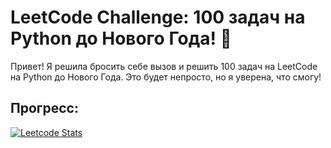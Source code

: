 # LeetCode Challenge: 100 задач на Python до Нового Года! 🎉

Привет! Я решила бросить себе вызов и решить 100 задач на LeetCode на Python до Нового Года.  Это будет непросто, но я уверена, что смогу! 

## Прогресс: 

[![Leetcode Stats](https://leetcard.jacoblin.cool/olia-schev)](https://leetcode.com/olia-schev)
